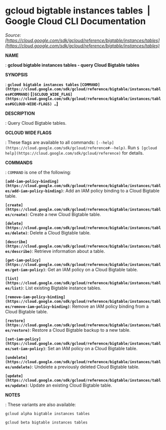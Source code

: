 # gcloud bigtable instances tables  |  Google Cloud CLI Documentation

*Source: [https://cloud.google.com/sdk/gcloud/reference/bigtable/instances/tables](https://cloud.google.com/sdk/gcloud/reference/bigtable/instances/tables)*

**NAME**

: **gcloud bigtable instances tables - query Cloud Bigtable tables**

**SYNOPSIS**

: **`gcloud bigtable instances tables` `[COMMAND](https://cloud.google.com/sdk/gcloud/reference/bigtable/instances/tables#COMMAND)` [`[GCLOUD_WIDE_FLAG](https://cloud.google.com/sdk/gcloud/reference/bigtable/instances/tables#GCLOUD-WIDE-FLAGS) …`]**

**DESCRIPTION**

: Query Cloud Bigtable tables.

**GCLOUD WIDE FLAGS**

: These flags are available to all commands: `[--help](https://cloud.google.com/sdk/gcloud/reference#--help)`.
Run `$ [gcloud help](https://cloud.google.com/sdk/gcloud/reference)` for details.

**COMMANDS**

: ``COMMAND`` is one of the following:

**`[add-iam-policy-binding](https://cloud.google.com/sdk/gcloud/reference/bigtable/instances/tables/add-iam-policy-binding)`**:
Add an IAM policy binding to a Cloud Bigtable table.

**`[create](https://cloud.google.com/sdk/gcloud/reference/bigtable/instances/tables/create)`**:
Create a new Cloud Bigtable table.

**`[delete](https://cloud.google.com/sdk/gcloud/reference/bigtable/instances/tables/delete)`**:
Delete a Cloud Bigtable table.

**`[describe](https://cloud.google.com/sdk/gcloud/reference/bigtable/instances/tables/describe)`**:
Retrieve information about a table.

**`[get-iam-policy](https://cloud.google.com/sdk/gcloud/reference/bigtable/instances/tables/get-iam-policy)`**:
Get an IAM policy on a Cloud Bigtable table.

**`[list](https://cloud.google.com/sdk/gcloud/reference/bigtable/instances/tables/list)`**:
List existing Bigtable instance tables.

**`[remove-iam-policy-binding](https://cloud.google.com/sdk/gcloud/reference/bigtable/instances/tables/remove-iam-policy-binding)`**:
Remove an IAM policy binding from a Cloud Bigtable table.

**`[restore](https://cloud.google.com/sdk/gcloud/reference/bigtable/instances/tables/restore)`**:
Restore a Cloud Bigtable backup to a new table.

**`[set-iam-policy](https://cloud.google.com/sdk/gcloud/reference/bigtable/instances/tables/set-iam-policy)`**:
Set an IAM policy on a Cloud Bigtable table.

**`[undelete](https://cloud.google.com/sdk/gcloud/reference/bigtable/instances/tables/undelete)`**:
Undelete a previously deleted Cloud Bigtable table.

**`[update](https://cloud.google.com/sdk/gcloud/reference/bigtable/instances/tables/update)`**:
Update an existing Cloud Bigtable table.

**NOTES**

: These variants are also available:

```
gcloud alpha bigtable instances tables
```

```
gcloud beta bigtable instances tables
```